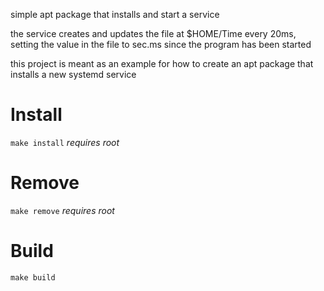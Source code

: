 simple apt package that installs and start a service

the service creates and updates the file at $HOME/Time every 20ms, 
setting the value in the file to sec.ms since the program has been started

this project is meant as an example for how to create an apt package that installs a new systemd service

# Install
`make install`
_requires root_

# Remove
`make remove`
_requires root_

# Build
`make build`
